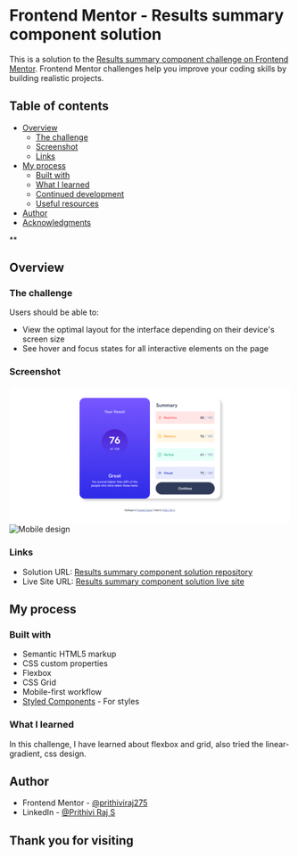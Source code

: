 # Frontend Mentor - Results summary component solution

This is a solution to the [Results summary component challenge on Frontend Mentor](https://www.frontendmentor.io/challenges/results-summary-component-CE_K6s0maV). Frontend Mentor challenges help you improve your coding skills by building realistic projects. 

## Table of contents

- [Overview](#overview)
  - [The challenge](#the-challenge)
  - [Screenshot](#screenshot)
  - [Links](#links)
- [My process](#my-process)
  - [Built with](#built-with)
  - [What I learned](#what-i-learned)
  - [Continued development](#continued-development)
  - [Useful resources](#useful-resources)
- [Author](#author)
- [Acknowledgments](#acknowledgments)

**

## Overview

### The challenge

Users should be able to:

- View the optimal layout for the interface depending on their device's screen size
- See hover and focus states for all interactive elements on the page

### Screenshot

![Desktop desing](./screenshots/desktop-preview.png)
![Mobile design](./screenshots/mobile-preview.png-preview.png)

### Links

- Solution URL: [Results summary component solution repository](https://github.com/prithiviraj275/Results-summary-component-solution.git)
- Live Site URL: [Results summary component solution live site](https://prithiviraj275.github.io/Results-summary-component-solution/)

## My process

### Built with

- Semantic HTML5 markup
- CSS custom properties
- Flexbox
- CSS Grid
- Mobile-first workflow
- [Styled Components](https://styled-components.com/) - For styles



### What I learned
  
  In this challenge, I have learned about flexbox and grid, also tried the linear-gradient, css design.


## Author


- Frontend Mentor - [@prithiviraj275](https://www.frontendmentor.io/profile/prithiviraj275)
- LinkedIn - [@Prithivi Raj S](https://linkedin.com/in/prithivi-raj-s-1b2367159)

## Thank you for visiting